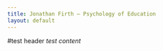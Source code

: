 ```yaml
---
title: Jonathan Firth – Psychology of Education
layout: default
---
```



#test header
*test content*
